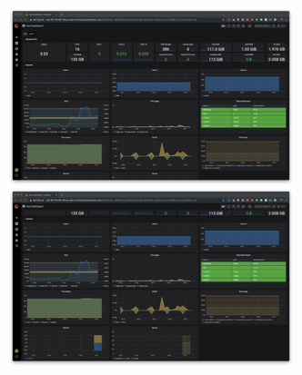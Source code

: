 ![Image of Host Dashboard (Rev. 2)](host-dashboard_rev2-1.tiff)
![Image of Host Dashboard (Rev. 2)(cont.)](host-dashboard_rev2-2.tiff)
